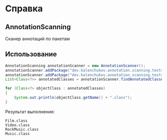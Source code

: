 # Справка
## AnnotationScanning
Сканер аннотаций по пакетам

## Использование
```java
AnnotationScanning annotationScanner = new AnnotationScanner();
annotationScanner.addPackage("dev.kalenchukov.annotation.scanning.tests.packages.films");
annotationScanner.addPackage("dev.kalenchukov.annotation.scanning.tests.packages.musics");
List<Class<?>> annotatedClasses = annotationScanner.findAnnotatedClasses(MyAnnotation.class);

for (Class<?> objectClass : annotatedClasses)
{
    System.out.println(objectClass.getName() + ".class");
}
```

Результат выполнения:
```
Film.class
Video.class
RockMusic.class
Music.class
```

